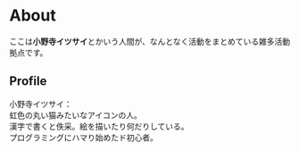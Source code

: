 # About
ここは**小野寺イツサイ**とかいう人間が、なんとなく活動をまとめている雑多活動拠点です。  

## Profile
小野寺イツサイ：  
虹色の丸い猫みたいなアイコンの人。  
漢字で書くと佚采。絵を描いたり何だりしている。  
プログラミングにハマり始めたド初心者。  